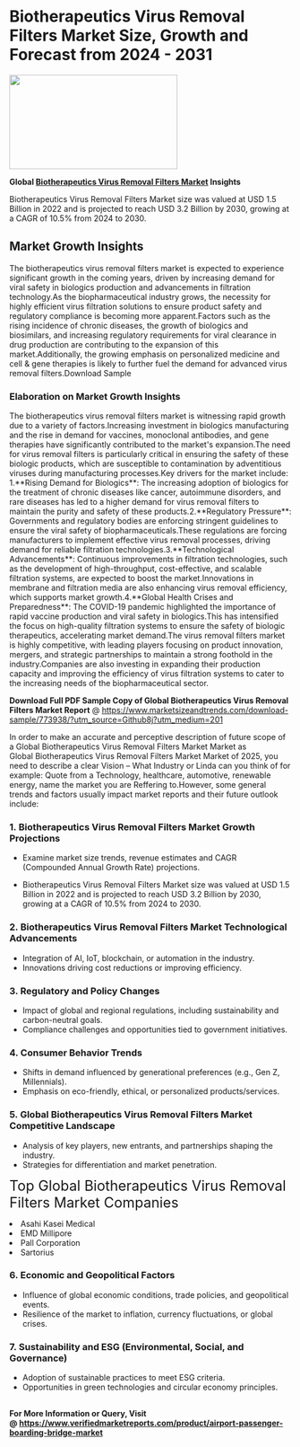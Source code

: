 <H1>Biotherapeutics Virus Removal Filters Market Size, Growth and Forecast from 2024 - 2031</H1><img class="aligncenter size-medium wp-image-584254" src="https://thirdeyenews.in/wp-content/uploads/2024/09/Global-Market-Research-300x168.jpeg" alt="" width="300" height="168" /><p><strong>Global&nbsp;<a href="https://www.marketsizeandtrends.com/download-sample/773938/?utm_source=Github8j?utm_medium=201">Biotherapeutics Virus Removal Filters Market</a> Insights</strong></p><p>Biotherapeutics Virus Removal Filters Market size was valued at USD 1.5 Billion in 2022 and is projected to reach USD 3.2 Billion by 2030, growing at a CAGR of 10.5% from 2024 to 2030.</p><p><h2>Market Growth Insights</h2> The biotherapeutics virus removal filters market is expected to experience significant growth in the coming years, driven by increasing demand for viral safety in biologics production and advancements in filtration technology.As the biopharmaceutical industry grows, the necessity for highly efficient virus filtration solutions to ensure product safety and regulatory compliance is becoming more apparent.Factors such as the rising incidence of chronic diseases, the growth of biologics and biosimilars, and increasing regulatory requirements for viral clearance in drug production are contributing to the expansion of this market.Additionally, the growing emphasis on personalized medicine and cell & gene therapies is likely to further fuel the demand for advanced virus removal filters.Download Sample <h3>Elaboration on Market Growth Insights</h3> The biotherapeutics virus removal filters market is witnessing rapid growth due to a variety of factors.Increasing investment in biologics manufacturing and the rise in demand for vaccines, monoclonal antibodies, and gene therapies have significantly contributed to the market's expansion.The need for virus removal filters is particularly critical in ensuring the safety of these biologic products, which are susceptible to contamination by adventitious viruses during manufacturing processes.Key drivers for the market include: 1.**Rising Demand for Biologics**: The increasing adoption of biologics for the treatment of chronic diseases like cancer, autoimmune disorders, and rare diseases has led to a higher demand for virus removal filters to maintain the purity and safety of these products.2.**Regulatory Pressure**: Governments and regulatory bodies are enforcing stringent guidelines to ensure the viral safety of biopharmaceuticals.These regulations are forcing manufacturers to implement effective virus removal processes, driving demand for reliable filtration technologies.3.**Technological Advancements**: Continuous improvements in filtration technologies, such as the development of high-throughput, cost-effective, and scalable filtration systems, are expected to boost the market.Innovations in membrane and filtration media are also enhancing virus removal efficiency, which supports market growth.4.**Global Health Crises and Preparedness**: The COVID-19 pandemic highlighted the importance of rapid vaccine production and viral safety in biologics.This has intensified the focus on high-quality filtration systems to ensure the safety of biologic therapeutics, accelerating market demand.The virus removal filters market is highly competitive, with leading players focusing on product innovation, mergers, and strategic partnerships to maintain a strong foothold in the industry.Companies are also investing in expanding their production capacity and improving the efficiency of virus filtration systems to cater to the increasing needs of the biopharmaceutical sector.</p><p><span class=""><strong>Download Full PDF Sample Copy of Global Biotherapeutics Virus Removal Filters Market Report</strong> @ <a href="https://www.marketsizeandtrends.com/download-sample/773938/?utm_source=Github8j?utm_medium=201" target="_blank">https://www.marketsizeandtrends.com/download-sample/773938/?utm_source=Github8j?utm_medium=201</a></span></p><p>In order to make an accurate and perceptive description of future scope of a Global&nbsp;Biotherapeutics Virus Removal Filters Market Market as Global&nbsp;Biotherapeutics Virus Removal Filters Market Market of 2025, you need to describe a clear Vision &ndash; What Industry or Linda can you think of for example: Quote from a Technology, healthcare, automotive, renewable energy, name the market you are Reffering to.However, some general trends and factors usually impact market reports and their future outlook include:</p><h3>1.&nbsp;<strong>Biotherapeutics Virus Removal Filters Market Growth Projections</strong></h3><ul><li>Examine market size trends, revenue estimates and CAGR (Compounded Annual Growth Rate) projections.</li><li><p>Biotherapeutics Virus Removal Filters Market size was valued at USD 1.5 Billion in 2022 and is projected to reach USD 3.2 Billion by 2030, growing at a CAGR of 10.5% from 2024 to 2030.</p></li></ul><h3>2.&nbsp;<strong>Biotherapeutics Virus Removal Filters Market Technological Advancements</strong></h3><ul><li>Integration of AI, IoT, blockchain, or automation in the industry.</li><li>Innovations driving cost reductions or improving efficiency.</li></ul><h3>3.&nbsp;<strong>Regulatory and Policy Changes</strong></h3><ul><li>Impact of global and regional regulations, including sustainability and carbon-neutral goals.</li><li>Compliance challenges and opportunities tied to government initiatives.</li></ul><h3>4.&nbsp;<strong>Consumer Behavior Trends</strong></h3><ul><li>Shifts in demand influenced by generational preferences (e.g., Gen Z, Millennials).</li><li>Emphasis on eco-friendly, ethical, or personalized products/services.</li></ul><h3>5.&nbsp;<strong>Global Biotherapeutics Virus Removal Filters Market Competitive Landscape</strong></h3><ul><li>Analysis of key players, new entrants, and partnerships shaping the industry.</li><li>Strategies for differentiation and market penetration.</li></ul><p data-pm-slice="1 1 []"><span style="color: inherit; font-family: inherit; font-size: 25px;">Top Global Biotherapeutics Virus Removal Filters Market Companies</span></p><div class="" data-test-id=""><p><li>Asahi Kasei Medical</li><li> EMD Millipore</li><li> Pall Corporation</li><li> Sartorius</li></p></div><h3>6.&nbsp;<strong>Economic and Geopolitical Factors</strong></h3><ul><li>Influence of global economic conditions, trade policies, and geopolitical events.</li><li>Resilience of the market to inflation, currency fluctuations, or global crises.</li></ul><h3>7.&nbsp;<strong>Sustainability and ESG (Environmental, Social, and Governance)</strong></h3><ul><li>Adoption of sustainable practices to meet ESG criteria.</li><li>Opportunities in green technologies and circular economy principles.</li></ul><h2><strong style="font-size: 14px;">For More Information or Query, Visit @&nbsp;</strong><a style="background-color: #ffffff; font-size: 14px;" href="https://www.marketsizeandtrends.com/report/biotherapeutics-virus-removal-filters-market/" target="_blank">https://www.verifiedmarketreports.com/product/airport-passenger-boarding-bridge-market</a></h2>